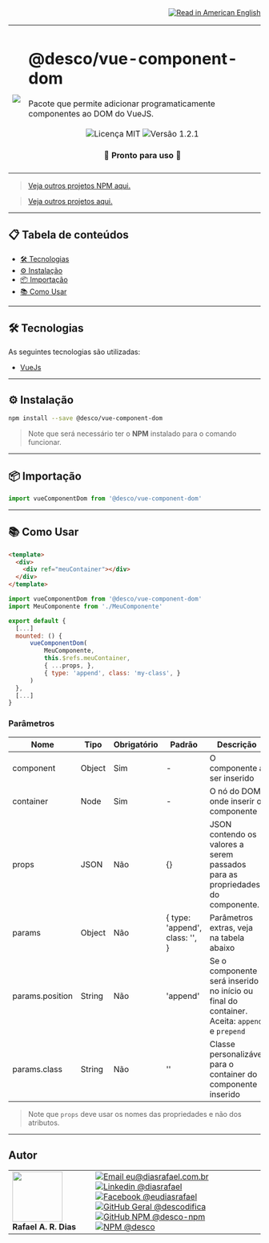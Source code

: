 <div align="right">
  <a href="README.US.md">
    <img alt="Read in American English" src="https://img.shields.io/static/v1?label=&message=🇺🇸 Read in American English&color=red&style=for-the-badge" />
  </a>
</div>

<table>
  <tr>
    <td><img src="https://i.ibb.co/f2sJyjx/vue-component-dom.png"></td>
    <td>  
      <h1>@desco/vue-component-dom</h1>
      Pacote que permite adicionar programaticamente componentes ao DOM do VueJS.
      <br /><br />
      <div align="center">
        <img alt="Licença MIT" src="https://img.shields.io/static/v1?label=Licença&message=MIT&color=green&style=for-the-badge">
        <img alt="Versão 1.2.1" src="https://img.shields.io/static/v1?label=Versão&message=1.2.1&color=blue&style=for-the-badge">
      </div>
      <h4 align="center"> 
        🚀 Pronto para uso 🚀
      </h4>
    </td>
  </tr>
</table>

> <a href="https://github.com/desco-npm" target="_blank">Veja outros projetos NPM aqui.</a>

> <a href="https://github.com/descoifica" target="_blank">Veja outros projetos aqui.</a>

---

## 📋 Tabela de conteúdos

* [🛠️ Tecnologias](#Tecnologias)
* [⚙️ Instalação](#Instalação)
* [📦 Importação](#Importação)
* [📚 Como Usar](#Como-Usar)

---

## 🛠️ Tecnologias

As seguintes tecnologias são utilizadas:

* [VueJs](https://vuejs.org/)

---

<a name="Instalação"></a>

## ⚙️ Instalação

```bash
npm install --save @desco/vue-component-dom
```

> Note que será necessário ter o **NPM** instalado para o comando funcionar.

---

<a name="Importação"></a>

## 📦 Importação

```js
import vueComponentDom from '@desco/vue-component-dom'
```

---

<a name="Como-Usar"></a>

## 📚 Como Usar

```html
<template>
  <div>
    <div ref="meuContainer"></div>
  </div>
</template>
```

```js
import vueComponentDom from '@desco/vue-component-dom'
import MeuComponente from './MeuComponente'

export default {
  [...]
  mounted: () {
      vueComponentDom(
          MeuComponente,
          this.$refs.meuContainer,
          { ...props, },
          { type: 'append', class: 'my-class', }
      )
  },
  [...]
}
```

### Parâmetros

| Nome | Tipo | Obrigatório | Padrão | Descrição |
|---|---|---|---|---|
| component | Object | Sim | - | O componente a ser inserido |
| container | Node | Sim | - | O nó do DOM onde inserir o componente |
| props | JSON | Não | {} | JSON contendo os valores a serem passados para as propriedades do componente. |
| params | Object | Não | { type: 'append', class: '', } | Parâmetros extras, veja na tabela abaixo |
params.position | String | Não | 'append' | Se o componente será inserido no início ou final do container. Aceita: `append` e `prepend` |
params.class | String | Não | '' | Classe personalizável para o container do componente inserido |

> Note que `props` deve usar os nomes das propriedades e não dos atributos.

---

## Autor

<table>
  <tr>
    <td width="150px">
      <img src="https://scontent.fsdu1-1.fna.fbcdn.net/v/t1.0-9/539886_235546170253505_5977326689811409130_n.jpg?_nc_cat=106&ccb=3&_nc_sid=174925&_nc_eui2=AeGgFWn_fWInwRkTo3mHSP993TbQ0TzG0Y3dNtDRPMbRjS-eZL1tr4I5maqz6O-jva9qWnIxKOsD3UtSm9CTeCys&_nc_ohc=Qw6NaDGrtIgAX9uFF2c&_nc_ht=scontent.fsdu1-1.fna&oh=5ebac9874d7a24e157c8c99fd965c2a4&oe=606539CE" width="100px;" alt=""/>
      <b>Rafael A. R. Dias</b>
    </td>
    <td>  
      <a href="mailto:eu@diasrafael.com.br" target="_blank" >
        <img alt="Email eu@diasrafael.com.br" src="https://img.shields.io/static/v1?label=Email&message=eu@diasrafael.com.br&color=red&logo=gmail&style=for-the-badge">
      </a>
      <a href="https://www.linkedin.com/in/diasrafael/" target="_blank">
        <img alt="Linkedin @diasrafael" src="https://img.shields.io/static/v1?label=Linkedin&message=@diasrafael&color=blue&logo=linkedin&style=for-the-badge">
      </a>
      <a href="https://www.facebook.com/eudiasrafael" target="_blank">
        <img alt="Facebook @eudiasrafael" src="https://img.shields.io/static/v1?label=Facebook&message=@eudiasrafael&color=blue&logo=facebook&style=for-the-badge">
      </a>
      <a href="https://github.com/descodifica" target="_blank">
        <img alt="GitHub Geral @descodifica" src="https://img.shields.io/static/v1?label=GitHub Geral&message=@descodifica&color=black&logo=github&style=for-the-badge">
      </a>
      <a href="https://github.com/desco-npm" target="_blank">
        <img alt="GitHub NPM @desco-npm" src="https://img.shields.io/static/v1?label=GitHub NPM&message=@desco-npm&color=black&logo=github&style=for-the-badge">
      </a>
      <a href="https://www.npmjs.com/org/desco" target="_blank">
        <img alt="NPM @desco" src="https://img.shields.io/static/v1?label=NPM&message=@desco&color=red&logo=npm&style=for-the-badge">
      </a>
    </td>
  </tr>
</table>
